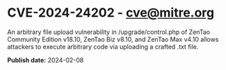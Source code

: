 # CVE-2024-24202 - cve@mitre.org

An arbitrary file upload vulnerability in /upgrade/control.php of ZenTao Community Edition v18.10, ZenTao Biz v8.10, and ZenTao Max v4.10 allows attackers to execute arbitrary code via uploading a crafted .txt file.

**Publish date:** 2024-02-08
